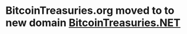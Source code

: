 # BitcoinTreasuries.org moved to to new domain [BitcoinTreasuries.NET](https://bitcointreasuries.net/)
